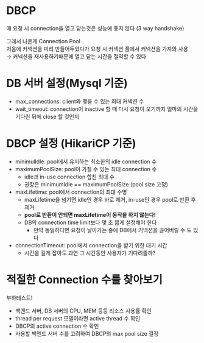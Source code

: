 # DBCP

매 요청 시 connection을 열고 닫는것은 성능에 좋지 않다 (3 way handshake)

그래서 나온게 Connection Pool  
처음에 커넥션을 미리 만들어두었다가 요청 시 커넥션 풀에서 커넥션을 가져와 사용  
→ 커넥션을 재사용하기때문에 열고 닫는 시간을 절약할 수 있다

# DB 서버 설정(Mysql 기준)

- max_connections: client와 맺을 수 있는 최대 커넥션 수
- wait_timeout: connection이 inactive 할 때 다시 요청이 오기까지 얼마의 시간을 기다린 뒤에 close 할 것인지

# DBCP 설정 (HikariCP 기준)

- minimulIdle: pool에서 유지하는 최소한의 idle connection 수
- maximumPoolSize: pool이 가질 수 있는 최대 connection 수
	- idle과 in-use connection 합친 최대 수
	- 권장은 minimumIdle == maximumPoolSize (pool size 고정)
- maxLifetime: pool에서 connection의 최대 수명
	- maxLifetime을 넘기면 idle인 경우 바로 제거, in-use인 경우 pool로 반환 후 제거
	- **pool로 반환이 안되면 maxLifetime이 동작을 하지 않는다!**
	- DB의 connection time limit보다 몇 초 짧게 설정해야 한다
		- 만약 동일하다면 요청이 날아가는 중에 DB에서 커넥션을 끊어버릴 수 도 있다
- connectionTimeout: pool에서 connection을 받기 위한 대기 시간
	- 시간을 길게 잡아도 과연 그 시간동안 사용자가 기다려줄까?

# 적절한 Connection 수를 찾아보기

부하테스트!

- 백엔드 서버, DB 서버의 CPU, MEM 등등 리소스 사용률 확인
- thread per request 모델이라면 active thread 수 확인
- DBCP의 active connection 수 확인
- 사용할 백엔드 서버 수를 고려하여 DBCP의 max pool size 결정